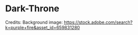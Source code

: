 # Dark-Throne
 
Credits:
Background image: https://stock.adobe.com/search?k=purple+fire&asset_id=659831280
